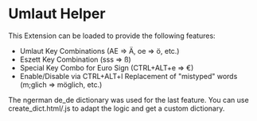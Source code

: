 Umlaut Helper
=============

This Extension can be loaded to provide the following features:

- Umlaut Key Combinations (AE => Ä, oe => ö, etc.)
- Eszett Key Combination  (sss => ß)
- Special Key Combo for Euro Sign (CTRL+ALT+e => €)
- Enable/Disable via CTRL+ALT+l 
  Replacement of "mistyped" words (m;glich => möglich, etc.)


The ngerman de_de dictionary was used for the last feature.
You can use create_dict.html/.js to adapt the logic and get a custom dictionary.